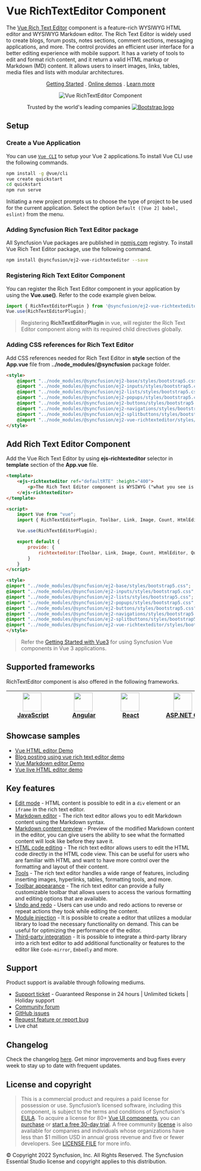 # Vue RichTextEditor Component

The [Vue Rich Text Editor](https://www.syncfusion.com/vue-ui-components/vue-wysiwyg-rich-text-editor?utm_source=npm&utm_medium=listing&utm_campaign=vue-rich-text-editor-npm) component is a feature-rich WYSIWYG HTML editor and WYSIWYG Markdown editor. The Rich Text Editor is widely used to create blogs, forum posts, notes sections, comment sections, messaging applications, and more. The control provides an efficient user interface for a better editing experience with mobile support. It has a variety of tools to edit and format rich content, and it return a valid HTML markup or Markdown (MD) content. It allows users to insert images, links, tables, media files and lists with modular architectures.

<p align="center">
    <a href="https://ej2.syncfusion.com/vue/documentation/rich-text-editor/getting-started/">Getting Started</a> .
    <a href="https://ej2.syncfusion.com/vue/demos/#/bootstrap5/rich-text-editor/tools.html">Online demos</a> .
    <a href="https://www.syncfusion.com/vue-components/vue-wysiwyg-rich-text-editor">Learn more</a>
</p>

<p align="center">
        <img src="https://raw.githubusercontent.com/SyncfusionExamples/nuget-img/master/vue/vue-rich-text-editor.gif" alt="Vue RichTextEditor Component"/>
</p>

<p align="center">
Trusted by the world's leading companies
  <a href="https://www.syncfusion.com">
    <img src="https://raw.githubusercontent.com/SyncfusionExamples/nuget-img/master/syncfusion/syncfusion-trusted-companies.webp" alt="Bootstrap logo">
  </a>
</p>

## Setup

### Create a Vue Application

You can use [`Vue CLI`](https://github.com/vuejs/vue-cli) to setup your Vue 2 applications.To install Vue CLI use the following commands.

```bash
npm install -g @vue/cli
vue create quickstart
cd quickstart
npm run serve
```
Initiating a new project prompts us to choose the type of project to be used for the current application. Select the option `Default ([Vue 2] babel, eslint)` from the menu.

### Adding Syncfusion Rich Text Editor package

All Syncfusion Vue packages are published in [npmjs.com](https://www.npmjs.com/~syncfusionorg) registry. To install Vue Rich Text Editor package, use the following command.

```bash
npm install @syncfusion/ej2-vue-richtexteditor --save
```

### Registering Rich Text Editor Component

You can register the Rich Text Editor component in your application by using the **Vue.use()**. Refer to the code example given below.

```typescript
import { RichTextEditorPlugin } from '@syncfusion/ej2-vue-richtexteditor';
Vue.use(RichTextEditorPlugin);
```

> Registering **RichTextEditorPlugin** in vue, will register the Rich Text Editor component along with its required child directives globally.

### Adding CSS references for Rich Text Editor

Add CSS references needed for Rich Text Editor in **style** section of the **App.vue** file from **../node_modules/@syncfusion** package folder.

```html
<style>
    @import "../node_modules/@syncfusion/ej2-base/styles/bootstrap5.css";
    @import "../node_modules/@syncfusion/ej2-inputs/styles/bootstrap5.css";
    @import "../node_modules/@syncfusion/ej2-lists/styles/bootstrap5.css";
    @import "../node_modules/@syncfusion/ej2-popups/styles/bootstrap5.css";
    @import "../node_modules/@syncfusion/ej2-buttons/styles/bootstrap5.css";
    @import "../node_modules/@syncfusion/ej2-navigations/styles/bootstrap5.css";
    @import "../node_modules/@syncfusion/ej2-splitbuttons/styles/bootstrap5.css";
    @import "../node_modules/@syncfusion/ej2-vue-richtexteditor/styles/bootstrap5.css";
</style>
```

## Add Rich Text Editor Component

Add the Vue Rich Text Editor by using **ejs-richtexteditor** selector in **template** section of the **App.vue** file.

```html
<template>
    <ejs-richtexteditor ref="defaultRTE" :height="400">
        <p>The Rich Text Editor component is WYSIWYG ("what you see is what you get") editor that provides the best user experience to create and update the content.Users can format their content using standard toolbar commands.</p>
    </ejs-richtexteditor>
</template>

<script>
    import Vue from "vue";
    import { RichTextEditorPlugin, Toolbar, Link, Image, Count, HtmlEditor, QuickToolbar } from "@syncfusion/ej2-vue-richtexteditor";

    Vue.use(RichTextEditorPlugin);

    export default {
        provide: {
            richtexteditor:[Toolbar, Link, Image, Count, HtmlEditor, QuickToolbar]
        }
    }
</script>

<style>
@import "../node_modules/@syncfusion/ej2-base/styles/bootstrap5.css";
@import "../node_modules/@syncfusion/ej2-inputs/styles/bootstrap5.css";
@import "../node_modules/@syncfusion/ej2-lists/styles/bootstrap5.css";
@import "../node_modules/@syncfusion/ej2-popups/styles/bootstrap5.css";
@import "../node_modules/@syncfusion/ej2-buttons/styles/bootstrap5.css";
@import "../node_modules/@syncfusion/ej2-navigations/styles/bootstrap5.css";
@import "../node_modules/@syncfusion/ej2-splitbuttons/styles/bootstrap5.css";
@import "../node_modules/@syncfusion/ej2-vue-richtexteditor/styles/bootstrap5.css";
</style>
```
> Refer the [Getting Started with Vue3](https://ej2.syncfusion.com/vue/documentation/rich-text-editor/get-started/#getting-started) for using Syncfusion Vue components in Vue 3 applications.

## Supported frameworks

RichTextEditor component is also offered in the following frameworks.

| [<img src="https://ej2.syncfusion.com/github/images/js.svg" height="50" />](https://www.syncfusion.com/javascript-ui-controls?utm_medium=listing&utm_source=github)<br/>&nbsp;&nbsp;&nbsp;&nbsp;&nbsp;[JavaScript](https://www.syncfusion.com/javascript-ui-controls?utm_medium=listing&utm_source=github)&nbsp;&nbsp;&nbsp;&nbsp; | [<img src="https://ej2.syncfusion.com/github/images/angular.svg"  height="50" />](https://www.syncfusion.com/angular-components/?utm_medium=listing&utm_source=github)<br/>&nbsp;&nbsp;&nbsp;&nbsp;&nbsp;&nbsp;&nbsp;[Angular](https://www.syncfusion.com/angular-components/?utm_medium=listing&utm_source=github)&nbsp;&nbsp;&nbsp;&nbsp;&nbsp;&nbsp; | [<img src="https://ej2.syncfusion.com/github/images/vue.svg" height="50" />](https://www.syncfusion.com/vue-ui-components?utm_medium=listing&utm_source=github)<br/>&nbsp;&nbsp;&nbsp;&nbsp;&nbsp;&nbsp;&nbsp;[React](https://www.syncfusion.com/react-ui-components?utm_medium=listing&utm_source=github)&nbsp;&nbsp;&nbsp;&nbsp;&nbsp;&nbsp; | [<img src="https://ej2.syncfusion.com/github/images/vue.svg" height="50" />](https://www.syncfusion.com/vue-ui-components?utm_medium=listing&utm_source=github)<br/>&nbsp;&nbsp;&nbsp;&nbsp;&nbsp;&nbsp;&nbsp;[ASP.NET&nbsp;Core](https://www.syncfusion.com/aspnet-core-ui-controls?utm_medium=listing&utm_source=github)&nbsp;&nbsp; | [<img src="https://ej2.syncfusion.com/github/images/netmvc.svg" height="50" />](https://www.syncfusion.com/aspnet-mvc-ui-controls?utm_medium=listing&utm_source=github)<br/>&nbsp;&nbsp;[ASP.NET&nbsp;MVC](https://www.syncfusion.com/aspnet-mvc-ui-controls?utm_medium=listing&utm_source=github)&nbsp;&nbsp; | 
| :-----: | :-----: | :-----: | :-----: | :-----: |

## Showcase samples

* [Vue HTML editor Demo](https://ej2.syncfusion.com/vue/demos/?utm_source=npm&utm_medium=listing&utm_campaign=vue-rich-text-editor-npm/#/bootstrap5/rich-text-editor/tools.html)
* [Blog posting using vue rich text editor demo](https://ej2.syncfusion.com/vue/demos/?utm_source=npm&utm_medium=listing&utm_campaign=vue-rich-text-editor-npm/#/bootstrap5/rich-text-editor/blog-posting.html)
* [Vue Markdown editor Demo](https://ej2.syncfusion.com/vue/demos/?utm_source=npm&utm_medium=listing&utm_campaign=vue-rich-text-editor-npm/#/bootstrap5/rich-text-editor/markdown-editor.html)
* [Vue live HTML editor demo](https://ej2.syncfusion.com/vue/demos/?utm_source=npm&utm_medium=listing&utm_campaign=vue-rich-text-editor-npm/#/bootstrap5/rich-text-editor/online-html-editor.html)

## Key features

* [Edit mode](https://ej2.syncfusion.com/vue/demos/?utm_source=npm&utm_medium=listing&utm_campaign=vue-rich-text-editor-npm/#/bootstrap5/rich-text-editor/iframe.html) - HTML content is possible to edit in a `div` element or an `iframe` in the rich text editor.
* [Markdown editor](https://ej2.syncfusion.com/vue/demos/?utm_source=npm&utm_medium=listing&utm_campaign=vue-rich-text-editor-npm/#/bootstrap5/rich-text-editor/markdown-preview.html) - The rich text editor allows you to edit Markdown content using the Markdown syntax.
* [Markdown content preview](https://ej2.syncfusion.com/vue/demos/?utm_source=npm&utm_medium=listing&utm_campaign=vue-rich-text-editor-npm/#/bootstrap5/rich-text-editor/markdown-preview.html) - Preview of the modified Markdown content in the editor, you can give users the ability to see what the formatted content will look like before they save it.
* [HTML code editing](https://ej2.syncfusion.com/vue/documentation/rich-text-editor/miscellaneous/?utm_source=npm&utm_medium=listing&utm_campaign=vue-rich-text-editor-npm#code-view) - The rich text editor allows users to edit the HTML code directly in the HTML code view. This can be useful for users who are familiar with HTML and want to have more control over the formatting and layout of their content.
* [Tools](https://ej2.syncfusion.com/vue/documentation/rich-text-editor/toolbar/?utm_source=npm&utm_medium=listing&utm_campaign=vue-rich-text-editor-npm#toolbar-items) - The rich text editor handles a wide range of features, including inserting images, hyperlinks, tables, formatting tools, and more.
* [Toolbar appearance](https://ej2.syncfusion.com/vue/demos/?utm_source=npm&utm_medium=listing&utm_campaign=vue-rich-text-editor-npm/#/bootstrap5/rich-text-editor/types.html) - The rich text editor can provide a fully customizable toolbar that allows users to access the various formatting and editing options that are available.
* [Undo and redo](https://ej2.syncfusion.com/vue/documentation/rich-text-editor/miscellaneous/?utm_source=npm&utm_medium=listing&utm_campaign=vue-rich-text-editor-npm#undoredo-manager) - Users can use undo and redo actions to reverse or repeat actions they took while editing the content.
* [Module injection](https://ej2.syncfusion.com/vue/documentation/rich-text-editor/getting-started/?utm_source=npm&utm_medium=listing&utm_campaign=vue-rich-text-editor-npm#module-injection) - It is possible to create a editor that utilizes a modular library to load the necessary functionality on demand. This can be useful for optimizing the performance of the editor.
* [Third-party integration](https://ej2.syncfusion.com/vue/documentation/rich-text-editor/third-party-integration/?utm_source=npm&utm_medium=listing&utm_campaign=vue-rich-text-editor-npm#third-party-integration) - It is possible to integrate a third-party library into a rich text editor to add additional functionality or features to the editor like `Code-mirror`, `Embedly` and more.

## Support

Product support is available through following mediums.

* [Support ticket](https://support.syncfusion.com/support/tickets/create) - Guaranteed Response in 24 hours | Unlimited tickets | Holiday support
* [Community forum](https://www.syncfusion.com/forums/vue?utm_source=npm&utm_medium=listing&utm_campaign=vue-richtexteditor-npm)
* [GitHub issues](https://github.com/syncfusion/ej2-vue-ui-components/issues/new)
* [Request feature or report bug](https://www.syncfusion.com/feedback/vue?utm_source=npm&utm_medium=listing&utm_campaign=vue-richtexteditor-npm)
* Live chat

## Changelog

Check the changelog [here](https://github.com/syncfusion/ej2-vue-ui-components/blob/master/components/richtexteditor/CHANGELOG.md?utm_source=npm&utm_medium=listing&utm_campaign=vue-rich-text-editor-npm). Get minor improvements and bug fixes every week to stay up to date with frequent updates.

## License and copyright

> This is a commercial product and requires a paid license for possession or use. Syncfusion’s licensed software, including this component, is subject to the terms and conditions of Syncfusion's [EULA](https://www.syncfusion.com/eula/es/). To acquire a license for 80+ [Vue UI components](https://www.syncfusion.com/vue-components), you can [purchase](https://www.syncfusion.com/sales/products) or [start a free 30-day trial](https://www.syncfusion.com/account/manage-trials/start-trials).
> A free community [license](https://www.syncfusion.com/products/communitylicense) is also available for companies and individuals whose organizations have less than $1 million USD in annual gross revenue and five or fewer developers.
See [LICENSE FILE](https://github.com/syncfusion/ej2-vue-ui-components/blob/master/license?utm_source=npm&utm_medium=listing&utm_campaign=vue-rich-text-editor-npm) for more info.

&copy; Copyright 2022 Syncfusion, Inc. All Rights Reserved. The Syncfusion Essential Studio license and copyright applies to this distribution.